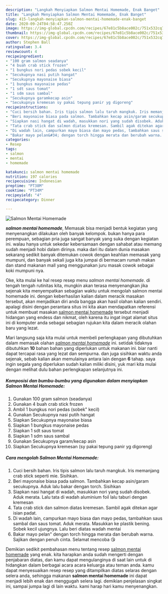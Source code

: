 ```yaml
---
description: "Langkah Menyiapkan Salmon Mentai Homemade, Enak Banget"
title: "Langkah Menyiapkan Salmon Mentai Homemade, Enak Banget"
slug: 415-langkah-menyiapkan-salmon-mentai-homemade-enak-banget
date: 2020-09-24T04:58:47.250Z
image: https://img-global.cpcdn.com/recipes/67e81c5b8ace002c/751x532cq70/salmon-mentai-homemade-foto-resep-utama.jpg
thumbnail: https://img-global.cpcdn.com/recipes/67e81c5b8ace002c/751x532cq70/salmon-mentai-homemade-foto-resep-utama.jpg
cover: https://img-global.cpcdn.com/recipes/67e81c5b8ace002c/751x532cq70/salmon-mentai-homemade-foto-resep-utama.jpg
author: Stephen Ball
ratingvalue: 3.4
reviewcount: 4
recipeingredient:
- "100 gram salmon seadanya"
- "4 buah crab stick frozen"
- "1 bungkus nori pedas sobek kecil"
- "Secukupnya nasi putih hangat"
- "Secukupnya mayonaise biasa"
- "1 bungkus mayonaise pedas"
- "1 sdt saus tomat"
- "1 sdm saus sambal"
- "Secukupnya garamkecap asin"
- "Secukupnya kremesan sy pakai tepung panir yg digoreng"
recipeinstructions:
- "Cuci bersih bahan. Iris tipis salmon lalu taruh mangkuk. Iris memanjang crab stick seperti mie. Sisihkan."
- "Beri mayonaise biasa pada salmon. Tambahkan kecap asin/garam secukupnya. Aduk lalu bakar dengan torch. Sisihkan"
- "Siapkan nasi hangat di wadah, masukkan nori yang sudah disobek. Aduk merata. Lalu tata di wadah aluminium foil lalu taburi dengan kremesan"
- "Tata crab stick dan salmon diatas kremesan. Sambil agak ditekan agar isian padat."
- "Di wadah lain, campurkan mayo biasa dan mayo pedas, tambahkan saus sambal dan saus tomat. Aduk merata. Masukkan ke plastik bening. Sobek kecil ujungnya. Lalu beri diatas wadah mentai"
- "Bakar mayo pelan&#34; dengan torch hingga merata dan berubah warna. Sajikan dengan penuh cinta. Selamat mencoba 😘"
categories:
- Resep
tags:
- salmon
- mentai
- homemade

katakunci: salmon mentai homemade 
nutrition: 197 calories
recipecuisine: Indonesian
preptime: "PT38M"
cooktime: "PT34M"
recipeyield: "4"
recipecategory: Dinner

---
```



![Salmon Mentai Homemade](https://img-global.cpcdn.com/recipes/67e81c5b8ace002c/751x532cq70/salmon-mentai-homemade-foto-resep-utama.jpg)

<b><i>salmon mentai homemade</i></b>, Memasak bisa menjadi bentuk kegiatan yang menyenangkan dilakukan oleh banyak kelompok. bukan hanya para perempuan, sebagian pria juga sangat banyak yang suka dengan kegiatan ini. walau hanya untuk sekedar kebersamaan dengan sahabat atau memang sudah menjadi hobi dalam dirinya. maka dari itu dalam dunia masakan sekarang sedikit banyak ditemukan cowok dengan keahlian memasak yang mumpuni, dan banyak sekali juga kita jumpai di bermacam rumah makan dan stand makanan mall yang menggunakan juru masak cowok sebagai koki mumpuni nya.

Oke, kita mulai ke hal resep resep menu <i>salmon mentai homemade</i>. di tengah tengah rutinitas kita, mungkin akan terasa menyenangkan jika sejenak kita menyempatkan sebagian waktu untuk mengolah salmon mentai homemade ini. dengan keberhasilan kalian dalam meracik masakan tersebut, akan menjadikan diri anda bangga akan hasil olahan kalian sendiri. apalagi disini dengan perantara situs ini kita akan mendapatkan referensi untuk membuat masakan <u>salmon mentai homemade</u> tersebut menjadi hidangan yang endess dan nikmat, oleh karena itu ingat ingat alamat situs ini di komputer anda sebagai sebagian rujukan kita dalam meracik olahan baru yang lezat.




Mari langsung saja kita mulai untuk membeli perlengkapan yang dibutuhkan dalam memasak olahan <u><i>salmon mentai homemade</i></u> ini. setidak tidaknya dibutuhkan <b>10</b> bahan bahan yang diperlukan untuk makanan ini. biar nanti dapat tercapai rasa yang lezat dan sempurna. dan juga sisihkan waktu anda sejenak, sebab kalian akan memulainya antara lain dengan <b>6</b> tahap. saya ingin segala yang diperlukan sudah kalian miliki disini, yuk mari kita mulai dengan melihat dulu bahan perlengkapan selanjutnya ini.

<!--inarticleads1-->

##### Komposisi dan bumbu-bumbu yang digunakan dalam menyiapkan Salmon Mentai Homemade:

1. Gunakan 100 gram salmon (seadanya)
1. Gunakan 4 buah crab stick frozen
1. Ambil 1 bungkus nori pedas (sobek&#34; kecil)
1. Gunakan Secukupnya nasi putih hangat
1. Siapkan Secukupnya mayonaise biasa
1. Siapkan 1 bungkus mayonaise pedas
1. Siapkan 1 sdt saus tomat
1. Siapkan 1 sdm saus sambal
1. Gunakan Secukupnya garam/kecap asin
1. Siapkan Secukupnya kremesan (sy pakai tepung panir yg digoreng)




<!--inarticleads2-->

##### Cara mengolah Salmon Mentai Homemade:

1. Cuci bersih bahan. Iris tipis salmon lalu taruh mangkuk. Iris memanjang crab stick seperti mie. Sisihkan.
1. Beri mayonaise biasa pada salmon. Tambahkan kecap asin/garam secukupnya. Aduk lalu bakar dengan torch. Sisihkan
1. Siapkan nasi hangat di wadah, masukkan nori yang sudah disobek. Aduk merata. Lalu tata di wadah aluminium foil lalu taburi dengan kremesan
1. Tata crab stick dan salmon diatas kremesan. Sambil agak ditekan agar isian padat.
1. Di wadah lain, campurkan mayo biasa dan mayo pedas, tambahkan saus sambal dan saus tomat. Aduk merata. Masukkan ke plastik bening. Sobek kecil ujungnya. Lalu beri diatas wadah mentai
1. Bakar mayo pelan&#34; dengan torch hingga merata dan berubah warna. Sajikan dengan penuh cinta. Selamat mencoba 😘




Demikian sedikit pembahasan menu tentang resep <u>salmon mentai homemade</u> yang enak. kita harapkan anda sudah mengerti dengan penjabaran diatas, dan kamu dapat mengulanginya di saat lain untuk di hidangkan dalam berbagai acara acara keluarga atau teman anda. kamu dapat menyesuaikan resep resep yang ditampilkan diatas selaras dengan selera anda, sehingga makanan <b>salmon mentai homemade</b> ini dapat menjadi lebih enak dan menggugah selera lagi. demikian penjelasan singkat ini, sampai jumpa lagi di lain waktu. kami harap hari kamu menyenangkan.
